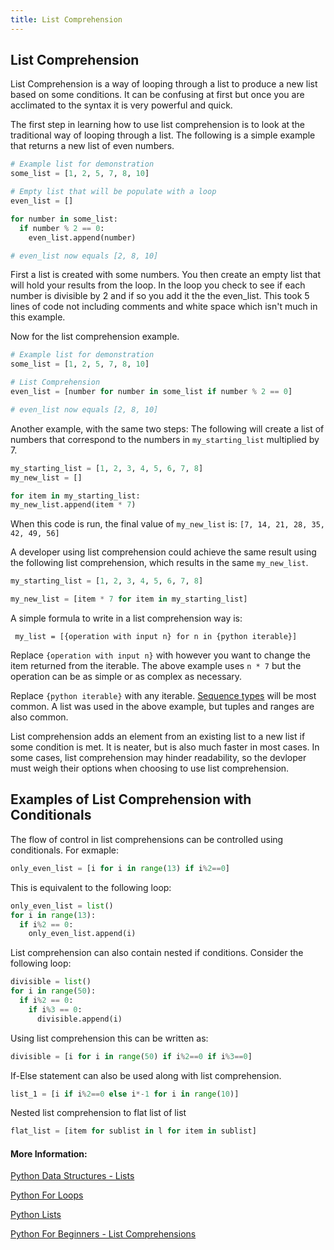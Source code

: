 ```yaml
---
title: List Comprehension
---
```


## List Comprehension

List Comprehension is a way of looping through a list to produce a new list based on some conditions. It can be confusing at first but once you are acclimated to the syntax it is very powerful and quick.

The first step in learning how to use list comprehension is to look at the traditional way of looping through a list. The following is a simple example that returns a new list of even numbers.

```python
# Example list for demonstration
some_list = [1, 2, 5, 7, 8, 10]

# Empty list that will be populate with a loop
even_list = []

for number in some_list:
  if number % 2 == 0:
    even_list.append(number)

# even_list now equals [2, 8, 10]
```

First a list is created with some numbers. You then create an empty list that will hold your results from the loop. In the loop you check to see if each number is divisible by 2 and if so you add it the the even_list. This took 5 lines of code not including comments and white space which isn't much in this example.

Now for the list comprehension example. 

```python
# Example list for demonstration
some_list = [1, 2, 5, 7, 8, 10]

# List Comprehension
even_list = [number for number in some_list if number % 2 == 0]

# even_list now equals [2, 8, 10]
```

Another example, with the same two steps:
The following will create a list of numbers that correspond to the numbers in ```my_starting_list``` multiplied by 7.

```py
my_starting_list = [1, 2, 3, 4, 5, 6, 7, 8]
my_new_list = []

for item in my_starting_list:
my_new_list.append(item * 7)
```

When this code is run, the final value of  ```my_new_list```  is: 
```[7, 14, 21, 28, 35, 42, 49, 56]```

A developer using list comprehension could achieve the same result using the following list comprehension, which results in the same  ```my_new_list```.

```py
my_starting_list = [1, 2, 3, 4, 5, 6, 7, 8]

my_new_list = [item * 7 for item in my_starting_list]
```

A simple formula to write in a list comprehension way is:

``` my_list = [{operation with input n} for n in {python iterable}]```

Replace ```{operation with input n}``` with however you want to change the item returned from the iterable. The above example uses ```n * 7``` but the operation can be as simple or as complex as necessary. 

Replace ```{python iterable}``` with any iterable. [Sequence types](https://guide.freecodecamp.org/python/sequence-types) will be most common. A list was used in the above example, but tuples and ranges are also common. 

List comprehension adds an element from an existing list to a new list if some condition is met. It is neater, but is also much faster in most cases. In some cases, list comprehension may hinder readability, so the devloper must weigh their options when choosing to use list comprehension.

## Examples of List Comprehension with Conditionals

The flow of control in list comprehensions can be controlled using conditionals. For exmaple:

```py
only_even_list = [i for i in range(13) if i%2==0]
```

This is equivalent to the following loop:

```py
only_even_list = list()
for i in range(13):
  if i%2 == 0:
    only_even_list.append(i)
```

List comprehension can also contain nested if conditions. Consider the following loop:
```py
divisible = list()
for i in range(50):
  if i%2 == 0:
    if i%3 == 0:
      divisible.append(i)
```
Using list comprehension this can be written as:
```py
divisible = [i for i in range(50) if i%2==0 if i%3==0]
```

If-Else statement can also be used along with list comprehension.
```py
list_1 = [i if i%2==0 else i*-1 for i in range(10)]
```

Nested list comprehension to flat list of list 
```py
flat_list = [item for sublist in l for item in sublist]
```

#### More Information:
[Python Data Structures - Lists](https://docs.python.org/2.7/tutorial/datastructures.html)

[Python For Loops](https://guide.freecodecamp.org/python/for-loop-statements)

[Python Lists](https://guide.freecodecamp.org/python/learn-about-python-lists)

[Python For Beginners - List Comprehensions](http://www.pythonforbeginners.com/basics/list-comprehensions-in-python)
